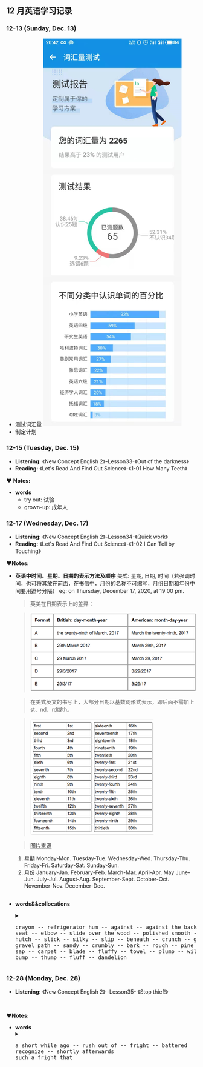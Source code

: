 ## 12 月英语学习记录

### 12-13 (Sunday, Dec. 13)

- 测试词汇量
  ![词汇量](https://github.com/momoknight/Learn-English/blob/main/2012/1201.png?raw=true)
- 制定计划

### 12-15 (Tuesday, Dec. 15)

- **Listening:** 《New Concept English 2》-Lesson33-《Out of the darkness》
- **Reading:** 《Let's Read And Find Out Science》-《1-01 How Many Teeth》
  <br>

&hearts; **Notes:**

- **words**
  - try out: 试验
  - grown-up: 成年人

### 12-17 (Wednesday, Dec. 17)

- **Listening:** 《New Concept English 2》-Lesson34-《Quick work》
- **Reading:** 《Let's Read And Find Out Science》-《1-02 I Can Tell by Touching》
  <br>

&hearts;**Notes:**

- **英语中时间、星期、日期的表示方法及顺序**
  美式: 星期, 日期, 时间（若强调时间，也可将其放在前面，在书信中，月份的名称不可缩写，月份日期和年份中间要用逗号分隔）
  eg: on Thursday, December 17, 2020, at 19:00 pm.

    > 英美在日期表示上的差异：

    > ![英美表示的差异](https://github.com/momoknight/Learn-English/blob/main/2012/1202.png?raw=true)

    > 在美式英文的书写上，大部分日期以基数词形式表示，即后面不需加上st、nd、rd或th。

    >![日期表示](https://github.com/momoknight/Learn-English/blob/main/2012/1203.png?raw=true)

    >[图片来源](https://www.shanbay.com/footprints/article/4480/)


    1. 星期
        Monday-Mon.
        Tuesday-Tue.
        Wednesday-Wed.
        Thursday-Thu.
        Friday-Fri.
        Saturday-Sat.
        Sunday-Sun.
    2. 月份
        January-Jan.
        February-Feb.
        March-Mar.
        April-Apr.
        May
        June-Jun.
        July-Jul.
        August-Aug.
        September-Sept.
        October-Oct.
        November-Nov.
        December-Dec.

  <br>

- **words&&collocations**
  <details>
  <summary>
  <pre>
  crayon -- refrigerator hum -- against -- against the back of the chair
  seat -- elbow -- slide over the wood -- polished smooth -- waxy -- bunny
  hutch -- slick -- silky -- slip -- beneath -- crunch -- grind -- shift 
  gravel path -- sandy -- crumbly -- bark -- rough -- pine needles -- sticky
  sap -- carpet -- blade -- fluffy -- towel -- plump -- wild -- wiggly
  bump -- thump -- fluff -- dandelion
  </pre>
  </summary>
  <pre>
  蜡笔 -- 冰箱嗡嗡声 -- 靠着 -- 
  裤子的）臀部 -- 肘 -- 在木头上滑 -- 打磨光滑 -- 似蜡的 -- 兔子 
  关兔子等宠物的）笼，棚 -- 流畅的；光滑的 -- 丝绸般的；柔软光洁的 -- 滑落 -- 在···之下 -- 使）嘎吱作响 -- 磨碎；碾碎 -- 移动
  石子路 -- 覆盖着沙的 -- 易碎的 -- 树皮 -- 粗糙的 -- 松针 -- 黏性的
  植物的）汁，液 -- 地毯 --（草的）叶片 -- 绒毛似的；松软的；蓬松的 -- 毛巾 -- 胖乎乎的；圆滚滚的 -- 野生的 -- 扭动的；左右摇摆的 -- （无意地）碰撞 -- 沉闷地撞击 -- 绒毛 -- 蒲公英
  </pre>
  </details>

### 12-28 (Monday, Dec. 28)
* **Listening:** 《New Concept English 2》 -Lesson35- 《Stop thief!》
<br>

&hearts;**Notes:**
* **words**
  <details>
  <summary>
  <pre>
  a short while ago -- rush out of -- fright -- battered
  recognize -- shortly afterwards
  such a fright that
  </pre>
  </summary>
  <pre>
  不久前 -- 冲出来 -- 害怕 -- 撞坏的
  认出 -- 没过多久
  如此害怕以至于
  </pre>
  </detail>
  